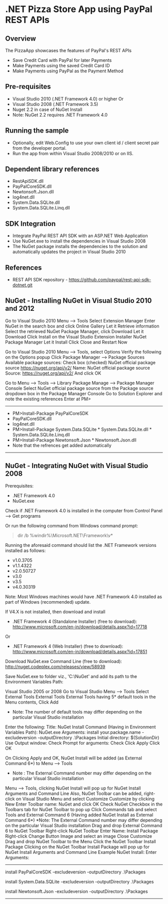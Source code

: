 .NET Pizza Store App using PayPal REST APIs
===========================================


Overview
--------

The PizzaApp showcases the features of PayPal's REST APIs

   * Save Credit Card with PayPal for later Payments
   * Make Payments using the saved Credit Card ID
   * Make Payments using PayPal as the Payment Method


Pre-requisites
--------------
   * Visual Studio 2010 (.NET Framework 4.0) or higher
		Or
   * Visual Studio 2008 (.NET Framework 3.5)
   * Nuget 2.2 in case of NuGet Install
   * Note: NuGet 2.2 requires .NET Framework 4.0

Running the sample
------------------

   * Optionally, edit Web.Config to use your own client id / client secret pair from the developer portal.
   * Run the app from within Visual Studio 2008/2010 or on IIS.

Dependent library references
----------------------------
   * RestApiSDK.dll
   * PayPalCoreSDK.dll
   * Newtonsoft.Json.dll
   * log4net.dll
   * System.Data.SQLite.dll
   * System.Data.SQLite.Linq.dll
	
SDK Integration
---------------
   * Integrate PayPal REST API SDK with an ASP.NET Web Application
   * Use NuGet.exe to install the dependencies in Visual Studio 2008
   * The NuGet package installs the dependencies to the solution and automatically updates the project in Visual Studio 2010

References
----------

   * REST API SDK repository - https://github.com/paypal/rest-api-sdk-dotnet.git


NuGet - Installing NuGet in Visual Studio 2010 and 2012
-------------------------------------------------------

Go to Visual Studio 2010 Menu --> Tools
Select Extension Manager
Enter NuGet in the search box and click Online Gallery
Let it Retrieve information
Select the retrieved NuGet Package Manager, click Download
Let it Download
Click Install on the Visual Studio Extension Installer NuGet Package Manager
Let it Install
Click Close and Restart Now

Go to Visual Studio 2010 Menu --> Tools, select Options
Verify the following on the Options popup
Click Package Manager --> Package Sources
Available package sources:
Check box (checked) NuGet official package source
https://nuget.org/api/v2/
Name: NuGet official package source
Source: https://nuget.org/api/v2/
And click OK
 
Go to Menu --> Tools --> Library Package Manage --> Package Manager Console
Select NuGet official package source from the Package source dropdown box in the Package Manager Console
Go to Solution Explorer and note the existing references
Enter at PM>
***************************************************

   * PM>Install-Package PayPalCoreSDK
   * 	PayPalCoreSDK.dll
   * 	log4net.dll
   * PM>Install-Package System.Data.SQLite
	*	System.Data.SQLite.dll
	*	System.Data.SQLite.Linq.dll
   * PM>Install-Package Newtonsoft.Json
	*	Newtonsoft.Json.dll
   * Note that the refrences get added automatically	
	
***************************************************

	
NuGet - Integrating NuGet with Visual Studio 2008
-------------------------------------------------

Prerequisites:
   * 	.NET Framework 4.0
   * 	NuGet.exe
	
Check if .NET Framework 4.0 is installed in the computer from Control Panel --> Get programs

Or run the following command from Windows command prompt:
>dir  /b  %windir%\Microsoft.NET\Framework\v*

Running the aforesaid command should list the .NET Framework versions installed as follows:
   * v1.0.3705
   * v1.1.4322
   * v2.0.50727
   * v3.0
   * v3.5
   * v4.0.30319

Note: Most Windows machines would have .NET Framework 4.0 installed as part of Windows (recommended) update.

If V4.X is not installed, then download and install
   * 	.NET Framework 4 (Standalone Installer) (free to download):
http://www.microsoft.com/en-in/download/details.aspx?id=17718

Or

   * 	.NET Framework 4 (Web Installer) (free to download):
http://www.microsoft.com/en-in/download/details.aspx?id=17851

Download NuGet.exe Command Line (free to download): http://nuget.codeplex.com/releases/view/58939

Save NuGet.exe to folder viz., 'C:\NuGet' and add its path to the Environment Variables Path:

Visual Studio 2005 or 2008
Go to Visual Studio Menu --> Tools
Select External Tools
External Tools
External Tools having 5* default tools in the Menu contents, Click Add
   * Note: The number of default tools may differ depending on the particular Visual Studio installation
 
Enter the following:
Title: NuGet Install
Command (Having in Environment Variables Path): NuGet.exe
Arguments: install your.package.name -excludeversion -outputDirectory .\Packages
Initial directory: $(SolutionDir)
Use Output window: Check
Prompt for arguments: Check
Click Apply
Click OK

On Clicking Apply and OK, NuGet Install will be added (as External Command 6*) to Menu --> Tools
   * Note : The External Command number may differ depending on the particular Visual Studio installation

Menu --> Tools, clicking NuGet Install will pop up for NuGet Install Arguments and Command Line
Also, NuGet Toolbar can be added, right-click on Visual Studio Menu and select Customize
Customize by clicking New
Enter Toolbar name: NuGet and click OK
Check NuGet Checkbox in the Toolbars tab for NuGet Toolbar to pop up
Click Commands tab and select Tools and External Command 6 (Having added NuGet Install as External Command 6*) 
*Note: The External Command number may differ depending on the particular Visual Studio installation
Drag and drop External Command 6 to NuGet Toolbar
Right-click NuGet Toolbar
Enter Name: Install Package
Right-click Change Button Image and select an image
Close Customize
Drag and drop NuGet Toolbar to the Menu
Click the NuGet Toolbar Install Package
Clicking on the NuGet Toolbar Install Package will pop up for NuGet Install Arguments and Command Line
Example NuGet Install:
Enter Arguments: 
***************************************************

install PayPalCoreSDK -excludeversion -outputDirectory .\Packages
	
install System.Data.SQLite -excludeversion -outputDirectory .\Packages
  
install Newtonsoft.Json -excludeversion -outputDirectory .\Packages

***************************************************

	
